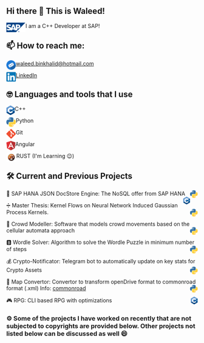 ## Hi there 👋 This is Waleed!

<img align="left" alt="sap" height="25px" src="/Icons/sap.svg" /> I am a C++ Developer at SAP!

## 📫 How to reach me:

<img align="left" alt="Email" height="25px" src="/Icons/Email1.png"/> [waleed.binkhalid@hotmail.com](mailto:waleed.binkhalid@hotmail.com)<br />

<img align="left" alt="LinkedIn" height="25px" src="/Icons/LinkedIn.png"/>[LinkedIn](https://www.linkedin.com/in/waleedbk/)<br />

## :nerd_face: Languages and tools that I use

<img align="left" height="25px" src="/Icons/c++.png" /> C++

<img align="left" alt="Email" height="25px" src="/Icons/python3.png" /> Python

<img align="left" alt="Email" height="25px" src="/Icons/git.png" /> Git

<img align="left" alt="Email" height="25px" src="/Icons/angular.png" /> Angular

<img align="left" alt="Email" height="25px" src="/Icons/rust.jpg" /> RUST (I'm Learning 😉)

## :hammer_and_wrench: Current and Previous Projects
:bank: SAP HANA JSON DocStore Engine: The NoSQL offer from SAP HANA <img align="right" alt="Email" height="20px" src="/Icons/python3.png" /> <img align="right" alt="Email" height="20px" src="/Icons/c++.png" />

:heavy_division_sign: Master Thesis: Kernel Flows on Neural Network Induced Gaussian Process Kernels.  <img align="right" alt="Email" height="20px" src="/Icons/python3.png" /> 

:walking: Crowd Modeller: Software that models crowd movements based on the cellular automata approach <img align="right" alt="Email" height="20px" src="/Icons/python3.png" /> 

:b: Wordle Solver: Algorithm to solve the Wordle Puzzle in minimum number of steps <img align="right" alt="Email" height="20px" src="/Icons/python3.png" /> 

:moneybag: Crypto-Notificator: Telegram bot to automatically update on key stats for Crypto Assets <img align="right" alt="Email" height="20px" src="/Icons/python3.png" /> 

:vertical_traffic_light: Map Convertor: Convertor to transform openDrive format to commonroad format (.xml) Info: [commonroad](https://commonroad.in.tum.de/) <img align="right" alt="Email" height="20px" src="/Icons/python3.png" />

:video_game: RPG: CLI based RPG with optimizations <img align="right" height="20px" src="/Icons/c++.png" />

### :gear: Some of the projects I have worked on recently that are not subjected to copyrights are provided below. Other projects not listed below can be discussed as well :smile:<br />
